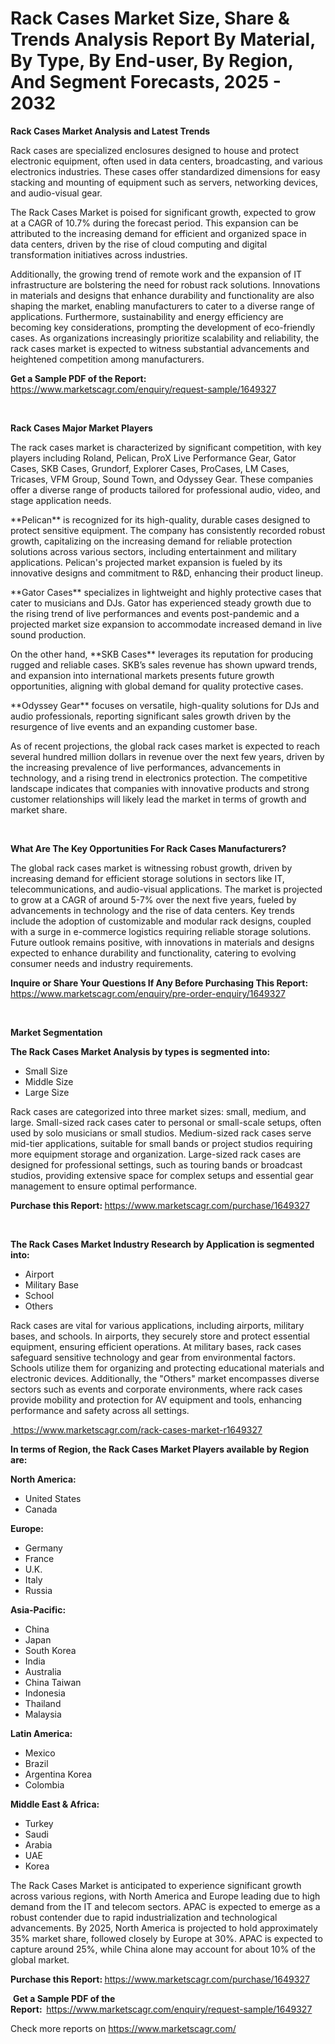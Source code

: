 <p><h1>Rack Cases Market Size, Share & Trends Analysis Report By Material, By Type, By End-user, By Region, And Segment Forecasts, 2025 - 2032</h1></p><p><strong>Rack Cases Market Analysis and Latest Trends</strong></p>
<p><p>Rack cases are specialized enclosures designed to house and protect electronic equipment, often used in data centers, broadcasting, and various electronics industries. These cases offer standardized dimensions for easy stacking and mounting of equipment such as servers, networking devices, and audio-visual gear.</p><p>The Rack Cases Market is poised for significant growth, expected to grow at a CAGR of 10.7% during the forecast period. This expansion can be attributed to the increasing demand for efficient and organized space in data centers, driven by the rise of cloud computing and digital transformation initiatives across industries. </p><p>Additionally, the growing trend of remote work and the expansion of IT infrastructure are bolstering the need for robust rack solutions. Innovations in materials and designs that enhance durability and functionality are also shaping the market, enabling manufacturers to cater to a diverse range of applications. Furthermore, sustainability and energy efficiency are becoming key considerations, prompting the development of eco-friendly cases. As organizations increasingly prioritize scalability and reliability, the rack cases market is expected to witness substantial advancements and heightened competition among manufacturers.</p></p>
<p><strong>Get a Sample PDF of the Report:&nbsp;</strong> <a href="https://www.marketscagr.com/enquiry/request-sample/1649327?utm_campaign=1901&utm_medium=2&utm_source=Github&utm_content=ia&utm_term=18022025&utm_id=rack-cases">https://www.marketscagr.com/enquiry/request-sample/1649327</a></p>
<p>&nbsp;</p>
<p><strong>Rack Cases Major Market Players</strong></p>
<p><p>The rack cases market is characterized by significant competition, with key players including Roland, Pelican, ProX Live Performance Gear, Gator Cases, SKB Cases, Grundorf, Explorer Cases, ProCases, LM Cases, Tricases, VFM Group, Sound Town, and Odyssey Gear. These companies offer a diverse range of products tailored for professional audio, video, and stage application needs.</p><p>**Pelican** is recognized for its high-quality, durable cases designed to protect sensitive equipment. The company has consistently recorded robust growth, capitalizing on the increasing demand for reliable protection solutions across various sectors, including entertainment and military applications. Pelican's projected market expansion is fueled by its innovative designs and commitment to R&D, enhancing their product lineup.</p><p>**Gator Cases** specializes in lightweight and highly protective cases that cater to musicians and DJs. Gator has experienced steady growth due to the rising trend of live performances and events post-pandemic and a projected market size expansion to accommodate increased demand in live sound production. </p><p>On the other hand, **SKB Cases** leverages its reputation for producing rugged and reliable cases. SKB’s sales revenue has shown upward trends, and expansion into international markets presents future growth opportunities, aligning with global demand for quality protective cases.</p><p>**Odyssey Gear** focuses on versatile, high-quality solutions for DJs and audio professionals, reporting significant sales growth driven by the resurgence of live events and an expanding customer base.</p><p>As of recent projections, the global rack cases market is expected to reach several hundred million dollars in revenue over the next few years, driven by the increasing prevalence of live performances, advancements in technology, and a rising trend in electronics protection. The competitive landscape indicates that companies with innovative products and strong customer relationships will likely lead the market in terms of growth and market share.</p></p>
<p>&nbsp;</p>
<p><strong>What Are The Key Opportunities For Rack Cases Manufacturers?</strong></p>
<p><p>The global rack cases market is witnessing robust growth, driven by increasing demand for efficient storage solutions in sectors like IT, telecommunications, and audio-visual applications. The market is projected to grow at a CAGR of around 5-7% over the next five years, fueled by advancements in technology and the rise of data centers. Key trends include the adoption of customizable and modular rack designs, coupled with a surge in e-commerce logistics requiring reliable storage solutions. Future outlook remains positive, with innovations in materials and designs expected to enhance durability and functionality, catering to evolving consumer needs and industry requirements.</p></p>
<p><strong>Inquire or Share Your Questions If Any Before Purchasing This Report:</strong> <a href="https://www.marketscagr.com/enquiry/pre-order-enquiry/1649327?utm_campaign=1901&utm_medium=2&utm_source=Github&utm_content=ia&utm_term=18022025&utm_id=rack-cases">https://www.marketscagr.com/enquiry/pre-order-enquiry/1649327</a></p>
<p>&nbsp;</p>
<p><strong>Market Segmentation</strong></p>
<p><strong>The Rack Cases Market Analysis by types is segmented into:</strong></p>
<p><ul><li>Small Size</li><li>Middle Size</li><li>Large Size</li></ul></p>
<p><p>Rack cases are categorized into three market sizes: small, medium, and large. Small-sized rack cases cater to personal or small-scale setups, often used by solo musicians or small studios. Medium-sized rack cases serve mid-tier applications, suitable for small bands or project studios requiring more equipment storage and organization. Large-sized rack cases are designed for professional settings, such as touring bands or broadcast studios, providing extensive space for complex setups and essential gear management to ensure optimal performance.</p></p>
<p><strong>Purchase this Report:&nbsp;</strong><a href="https://www.marketscagr.com/purchase/1649327?utm_campaign=1901&utm_medium=2&utm_source=Github&utm_content=ia&utm_term=18022025&utm_id=rack-cases">https://www.marketscagr.com/purchase/1649327</a></p>
<p>&nbsp;</p>
<p><strong>The Rack Cases Market Industry Research by Application is segmented into:</strong></p>
<p><ul><li>Airport</li><li>Military Base</li><li>School</li><li>Others</li></ul></p>
<p><p>Rack cases are vital for various applications, including airports, military bases, and schools. In airports, they securely store and protect essential equipment, ensuring efficient operations. At military bases, rack cases safeguard sensitive technology and gear from environmental factors. Schools utilize them for organizing and protecting educational materials and electronic devices. Additionally, the "Others" market encompasses diverse sectors such as events and corporate environments, where rack cases provide mobility and protection for AV equipment and tools, enhancing performance and safety across all settings.</p></p>
<p><a href="https://www.marketscagr.com/rack-cases-market-r1649327?utm_campaign=1901&utm_medium=2&utm_source=Github&utm_content=ia&utm_term=18022025&utm_id=rack-cases">&nbsp;https://www.marketscagr.com/rack-cases-market-r1649327</a></p>
<p><strong>In terms of Region, the Rack Cases Market Players available by Region are:</strong></p>
<p>
    <p> <strong> North America: </strong>
        <ul>
            <li>United States</li>
            <li>Canada</li>
        </ul>
        </p> 
    <p> <strong> Europe: </strong>
        <ul>
            <li>Germany</li>
            <li>France</li>
            <li>U.K.</li>
            <li>Italy</li>
            <li>Russia</li>
        </ul>
        </p> 
    <p> <strong> Asia-Pacific: </strong>
        <ul>
            <li>China</li>
            <li>Japan</li>
            <li>South Korea</li>
            <li>India</li>
            <li>Australia</li>
            <li>China Taiwan</li>
            <li>Indonesia</li>
            <li>Thailand</li>
            <li>Malaysia</li>
        </ul>
        </p> 
    <p> <strong> Latin America: </strong>
        <ul>
            <li>Mexico</li>
            <li>Brazil</li>
            <li>Argentina Korea</li>
            <li>Colombia</li>
        </ul>
        </p> 
    <p> <strong> Middle East & Africa: </strong>
        <ul>
            <li>Turkey</li>
            <li>Saudi</li>
            <li>Arabia</li>
            <li>UAE</li>
            <li>Korea</li>
        </ul>
    </p>
    </p>
<p><p>The Rack Cases Market is anticipated to experience significant growth across various regions, with North America and Europe leading due to high demand from the IT and telecom sectors. APAC is expected to emerge as a robust contender due to rapid industrialization and technological advancements. By 2025, North America is projected to hold approximately 35% market share, followed closely by Europe at 30%. APAC is expected to capture around 25%, while China alone may account for about 10% of the global market.</p></p>
<p><strong>Purchase this Report: </strong><a href="https://www.marketscagr.com/purchase/1649327?utm_campaign=1901&utm_medium=2&utm_source=Github&utm_content=ia&utm_term=18022025&utm_id=rack-cases">https://www.marketscagr.com/purchase/1649327</a></p>
<p>&nbsp;<strong>Get a Sample PDF of the Report:&nbsp;&nbsp;</strong><a href="https://www.marketscagr.com/enquiry/request-sample/1649327?utm_campaign=1901&utm_medium=2&utm_source=Github&utm_content=ia&utm_term=18022025&utm_id=rack-cases">https://www.marketscagr.com/enquiry/request-sample/1649327</a></p>
<p><strong></strong></p>
<p>Check more reports on <a href="https://www.marketscagr.com/?utm_campaign=1901&utm_medium=2&utm_source=Github&utm_content=ia&utm_term=18022025&utm_id=rack-cases">https://www.marketscagr.com/</a></p>